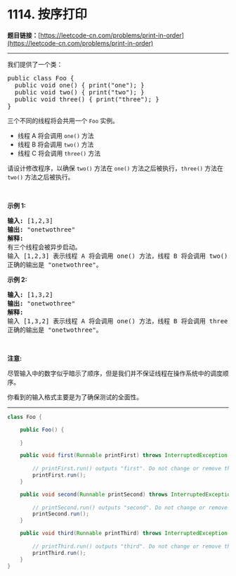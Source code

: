 # 1114. 按序打印

**题目链接：**[https://leetcode-cn.com/problems/print-in-order](https://leetcode-cn.com/problems/print-in-order)

---

<div class="content__1Y2H">
 <div class="notranslate">
  <p>我们提供了一个类：</p> 
  <pre class="language-text">public class Foo {
&nbsp; public void one() { print("one"); }
&nbsp; public void two() { print("two"); }
&nbsp; public void three() { print("three"); }
}
</pre> 
  <p>三个不同的线程将会共用一个&nbsp;<code>Foo</code>&nbsp;实例。</p> 
  <ul> 
   <li>线程 A 将会调用 <code>one()</code> 方法</li> 
   <li>线程 B 将会调用&nbsp;<code>two()</code> 方法</li> 
   <li>线程 C 将会调用 <code>three()</code> 方法</li> 
  </ul> 
  <p>请设计修改程序，以确保 <code>two()</code> 方法在 <code>one()</code> 方法之后被执行，<code>three()</code> 方法在 <code>two()</code> 方法之后被执行。</p> 
  <p>&nbsp;</p> 
  <p><strong>示例 1:</strong></p> 
  <pre class="language-text"><strong>输入:</strong> [1,2,3]
<strong>输出:</strong> "onetwothree"
<strong>解释:</strong> 
有三个线程会被异步启动。
输入 [1,2,3] 表示线程 A 将会调用 one() 方法，线程 B 将会调用 two() 方法，线程 C 将会调用 three() 方法。
正确的输出是 "onetwothree"。
</pre> 
  <p><strong>示例 2:</strong></p> 
  <pre class="language-text"><strong>输入:</strong> [1,3,2]
<strong>输出:</strong> "onetwothree"
<strong>解释:</strong> 
输入 [1,3,2] 表示线程 A 将会调用 one() 方法，线程 B 将会调用 three() 方法，线程 C 将会调用 two() 方法。
正确的输出是 "onetwothree"。</pre> 
  <p>&nbsp;</p> 
  <p><strong>注意:</strong></p> 
  <p>尽管输入中的数字似乎暗示了顺序，但是我们并不保证线程在操作系统中的调度顺序。</p> 
  <p>你看到的输入格式主要是为了确保测试的全面性。</p> 
 </div>
</div>

---

```java
class Foo {

    public Foo() {
        
    }

    public void first(Runnable printFirst) throws InterruptedException {
        
        // printFirst.run() outputs "first". Do not change or remove this line.
        printFirst.run();
    }

    public void second(Runnable printSecond) throws InterruptedException {
        
        // printSecond.run() outputs "second". Do not change or remove this line.
        printSecond.run();
    }

    public void third(Runnable printThird) throws InterruptedException {
        
        // printThird.run() outputs "third". Do not change or remove this line.
        printThird.run();
    }
}
```